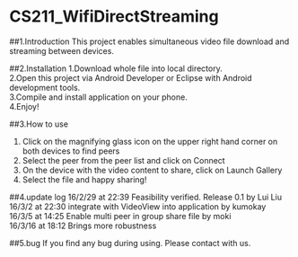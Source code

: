 # CS211_WifiDirectStreaming

##1.Introduction
This project enables simultaneous video file download and streaming between devices. 

##2.Installation
1.Download whole file into local directory.<br>
2.Open this project via Android Developer or Eclipse with Android development tools. <br>
3.Compile and install application on your phone. <br>
4.Enjoy! <br>

##3.How to use
1. Click on the magnifying glass icon on the upper right hand corner on both devices to find peers <br>
2. Select the peer from the peer list and click on Connect <br>
3. On the device with the video content to share, click on Launch Gallery <br>
4. Select the file and happy sharing! <br>

##4.update log
16/2/29 at 22:39  Feasibility verified. Release 0.1  by Lui Liu <br>
16/3/2 at 22:30   integrate with VideoView into application by kumokay <br>
16/3/5 at 14:25   Enable multi peer in group share file   by moki <br>
16/3/16 at 18:12  Brings more robustness<br>

##5.bug
If you find any bug during using. Please contact with us.

